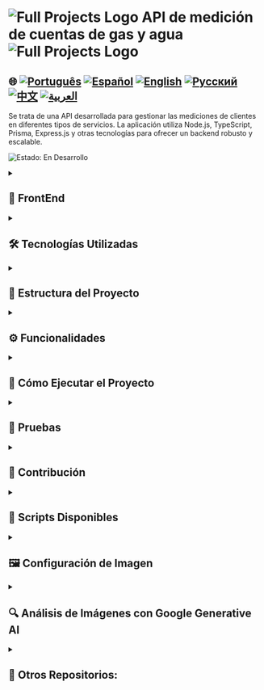 # <img src="https://cdn-icons-png.flaticon.com/128/83/83522.png" alt="Full Projects Logo" width="42" height="30" /> API de medición de cuentas de gas y agua <img src="https://cdn-icons-png.flaticon.com/128/83/83522.png" alt="Full Projects Logo" width="42" height="30" />

## 🌐 [![Português](https://img.shields.io/badge/Português-green)](https://github.com/SamuelRocha91/apiMeasureWaterAndGas/blob/main/README.md) [![Español](https://img.shields.io/badge/Español-yellow)](https://github.com/SamuelRocha91/apiMeasureWaterAndGas/blob/main/README_es.md) [![English](https://img.shields.io/badge/English-blue)](https://github.com/SamuelRocha91/apiMeasureWaterAndGas/blob/main/README_en.md) [![Русский](https://img.shields.io/badge/Русский-lightgrey)](https://github.com/SamuelRocha91/apiMeasureWaterAndGas/blob/main/README_ru.md) [![中文](https://img.shields.io/badge/中文-red)](https://github.com/SamuelRocha91/apiMeasureWaterAndGas/blob/main/README_ch.md) [![العربية](https://img.shields.io/badge/العربية-orange)](https://github.com/SamuelRocha91/apiMeasureWaterAndGas/blob/main/README_ar.md)

Se trata de una API desarrollada para gestionar las mediciones de clientes en diferentes tipos de servicios. La aplicación utiliza Node.js, TypeScript, Prisma, Express.js y otras tecnologías para ofrecer un backend robusto y escalable.

![Estado: En Desarrollo](https://img.shields.io/badge/status-en%20desarrollo-yellow)

<details>
  <summary><h2>📏 FrontEnd</h2></summary>
  
  - 📏 [Aplicación de Precisión en React](https://github.com/SamuelRocha91/precisionReactApplication/blob/main/README_ens.md) - Interfaz para el registro de mediciones de gas y agua
  
  ![Corriendo backend con docker](./src/gifs/apiMeasure.gif)
  ![Solicitud POST para crear cliente](./src/images/postCustomer.png)

</details>

<details>
  <summary><h2>🛠️ Tecnologías Utilizadas</h2></summary>

  - **Node.js**: Entorno de ejecución para JavaScript en el backend.
  - **TypeScript**: Superconjunto de JavaScript que añade tipado estático al código.
  - **Express.js**: Framework web minimalista para Node.js.
  - **Prisma**: ORM que facilita el acceso a la base de datos.
  - **MySQL**: Base de datos utilizada durante el desarrollo.
  - **ESLint**: Herramienta de linting para mantener el código limpio y estandarizado.
  - **Jest**: Framework de pruebas utilizado para garantizar la calidad del código.
  - **Mocha**: Utilizado para pruebas adicionales.
  - **Google Generative AI**: Integrado para analizar imágenes de medidores y extraer valores numéricos de las mediciones.
  - **Swagger**: Integrado para generar documentación para las rutas.

</details>

<details>
  <summary><h2>📁 Estructura del Proyecto</h2></summary>

  El proyecto sigue una estructura modular para facilitar el mantenimiento y la escalabilidad. Las principales carpetas y archivos son:

  - `src/`: Contiene el código fuente de la aplicación.
    - `controllers/`: Lógica de control, donde se procesan las solicitudes.
    - `db/`: Genera una instancia de prisma para la conexión con la base de datos para toda la aplicación.
    - `exceptions/`: Crea excepciones personalizadas para manejar errores durante la ejecución de la aplicación.
    - `interfaces/`: Crea interfaces y tipos para manejar parámetros y retornos de funciones.
    - `middlewares/`: Middlewares para validaciones y tratamientos.
    - `models/`: Lógica de conexión con la base de datos.
    - `services/`: Capa de servicios que interactúa con Prisma y realiza operaciones de negocio.
    - `routes/`: Definición de las rutas de la API.
    - `utils/`: Funciones utilitarias, como manipulación de imágenes e interacción con la API de Google Generative AI.
    - `tests/`: Pruebas automatizadas para validar las funcionalidades.

</details>

<details>
  <summary><h2>⚙️ Funcionalidades</h2></summary>

  - **Listar Mediciones**: Permite listar todas las mediciones de un cliente específico, filtrando por tipo de medición.
  - **Gestión de Imágenes**: Las imágenes de mediciones se guardan y recuperan a través de URLs temporales, utilizando Base64.
  - **Validación de Parámetros**: Middleware para validar parámetros de entrada, garantizando la integridad de las solicitudes.
  - **Análisis de Imágenes con Google Generative AI**: La API analiza imágenes de mediciones y extrae el valor de consumo mostrado.

</details>

<details>
  <summary><h2>🚀 Cómo Ejecutar el Proyecto</h2></summary>

  ### Requisitos

  - Node.js
  - Docker (opcional para el entorno de desarrollo)

  ### Instalación

  1. Clona el repositorio:
      ```bash
      git clone https://github.com/SamuelRocha91/apiShopper.git
      cd apiMeasureWaterAndGas
      ```

  2. Instala las dependencias:
      ```bash
      npm install
      ```

  3. Configura las variables de entorno:
      - Crea un archivo `.env` con las configuraciones necesarias.
      - Ejemplo:
        ```env
        DATABASE_URL="file:./dev.db"
        GEMINI_API_KEY="tu_clave_api_google"
        HOST="http://localhost:3000"
        ```

  4. Ejecuta las migraciones de la base de datos:
      ```bash
      npx prisma migrate dev
      ```

  5. Inicia el servidor:
      ```bash
      npm run dev
      ```

  ### Docker

  Puedes ejecutar el proyecto utilizando Docker. Para ello, ejecuta:

  ```bash
  docker-compose up --build
  ```

</details>

<details>
  <summary><h2>🧪 Pruebas</h2></summary>

  Las pruebas se ejecutan con Jest y Mocha. Para ejecutar todas las pruebas:

  ```bash
  npm run test
  ```

</details>

<details>
  <summary><h2>🤝 Contribución</h2></summary>

  Siéntete libre de abrir issues o enviar pull requests. ¡Toda contribución es bienvenida!

</details>

<details>
  <summary><h2>📜 Scripts Disponibles</h2></summary>

  - `start`: Inicia la aplicación.
  - `dev`: Inicia la aplicación en modo de desarrollo.
  - `build`: Compila el código TypeScript a JavaScript.
  - `lint`: Ejecuta ESLint para verificar la conformidad del código.
  - `lint:fix`: Ejecuta ESLint y corrige problemas automáticamente.
  - `prisma:generate`: Genera los tipos de Prisma.
  - `prisma:migrate`: Ejecuta migraciones de la base de datos.
  - `prisma:seed`: Población de la base de datos con datos iniciales.
  - `docker`: Instala las dependencias, genera los tipos de Prisma, ejecuta migraciones e inicia el servidor utilizando Nodemon.
  - `test`: Ejecuta todas las pruebas usando Mocha y Jest.

</details>

<details>
  <summary><h2>🖼️ Configuración de Imagen</h2></summary>

  Funciones utilitarias para guardar y generar URLs para imágenes:

  - **`saveBase64Image`**: Guarda una imagen Base64 en un archivo en el servidor.
  - **`getImageUrl`**: Genera una URL temporal para acceder a la imagen.
  - **`extractMimeType`**: Extrae el tipo MIME de una imagen Base64.
  - **`extractSize`**: Calcula el tamaño de una imagen Base64.

</details>

<details>
  <summary><h2>🔍 Análisis de Imágenes con Google Generative AI</h2></summary>

  La función **`checkMeasureValue`** utiliza Google Generative AI para analizar imágenes de mediciones y extraer el valor de consumo.

  ```javascript
  async function checkMeasureValue(mime: string, base64: string): Promise<number> {
    const result = await model.generateContent([
      {
        inlineData: {
          mimeType: mime,
          data: base64
        }
      },
      { text: PROMPT }
    ]);

    return Number(result.response.text().match(/\d+/)[0]);
  }
  ```

  Esta función se utiliza para garantizar que el valor de la medición sea extraído con precisión a partir de la imagen proporcionada.

</details>

<details>
  <summary><h2>🔗 Otros Repositorios:</h2></summary>

  - 💎 [BackEnd de Delivery](https://github.com/SamuelRocha91/delivery-backend/blob/main/README_es.md)
  - 💳 [API de Pagos](

https://github.com/SamuelRocha91/paymentAPI/blob/main/README_es.md)
  - 📦 [API de Vendedores](https://github.com/SamuelRocha91/sellerAPI/blob/main/README_es.md)
  - 🎫 [API de Compras](https://github.com/SamuelRocha91/consumerAPI/blob/main/README_es.md)

</details>